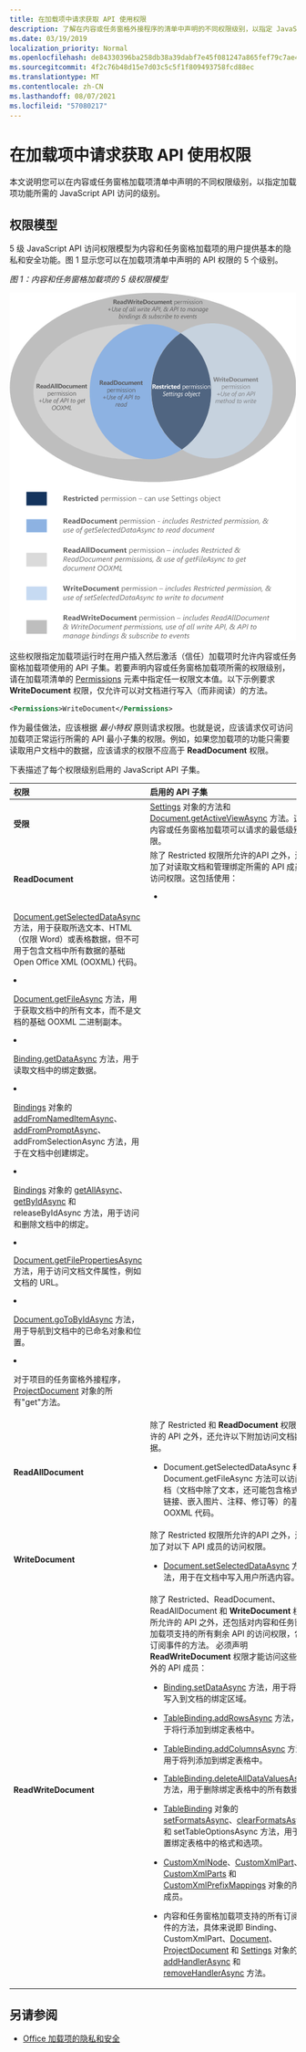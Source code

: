 ```yaml
---
title: 在加载项中请求获取 API 使用权限
description: 了解在内容或任务窗格外接程序的清单中声明的不同权限级别，以指定 JavaScript API 访问级别。
ms.date: 03/19/2019
localization_priority: Normal
ms.openlocfilehash: de84330396ba258db38a39dabf7e45f081247a865fef79c7ae4d254892918ddc
ms.sourcegitcommit: 4f2c76b48d15e7d03c5c5f1f809493758fcd88ec
ms.translationtype: MT
ms.contentlocale: zh-CN
ms.lasthandoff: 08/07/2021
ms.locfileid: "57080217"
---
```

# <a name="requesting-permissions-for-api-use-in-add-ins"></a>在加载项中请求获取 API 使用权限

本文说明您可以在内容或任务窗格加载项清单中声明的不同权限级别，以指定加载项功能所需的 JavaScript API 访问的级别。 

## <a name="permissions-model"></a>权限模型

5 级 JavaScript API 访问权限模型为内容和任务窗格加载项的用户提供基本的隐私和安全功能。图 1 显示您可以在加载项清单中声明的 API 权限的 5 个级别。

*图 1：内容和任务窗格加载项的 5 级权限模型*

![任务窗格应用程序的权限级别。](../images/office15-app-sdk-task-pane-app-permission.png)

这些权限指定加载项运行时在用户插入然后激活（信任）加载项时允许内容或任务窗格加载项使用的 API 子集。若要声明内容或任务窗格加载项所需的权限级别，请在加载项清单的 [Permissions](../reference/manifest/permissions.md) 元素中指定任一权限文本值。以下示例要求 **WriteDocument** 权限，仅允许可以对文档进行写入（而非阅读）的方法。

```XML
<Permissions>WriteDocument</Permissions>
```

作为最佳做法，应该根据 _最小特权_ 原则请求权限。也就是说，应该请求仅可访问加载项正常运行所需的 API 最小子集的权限。例如，如果您加载项的功能只需要读取用户文档中的数据，应该请求的权限不应高于 **ReadDocument** 权限。

下表描述了每个权限级别启用的 JavaScript API 子集。

|**权限**|**启用的 API 子集**|
|:-----|:-----|
|**受限**|[Settings](/javascript/api/office/office.settings) 对象的方法和 [Document.getActiveViewAsync](/javascript/api/office/office.document#getActiveViewAsync_options__callback_) 方法。这是内容或任务窗格加载项可以请求的最低级别权限。|
|**ReadDocument**|除了 Restricted 权限所允许的API 之外，还添加了对读取文档和管理绑定所需的 API 成员的访问权限。这包括使用：<br/><ul><li>
  <a href="/javascript/api/office/office.document#getSelectedDataAsync_coercionType__options__callback_" target="_blank">Document.getSelectedDataAsync</a> 方法，用于获取所选文本、HTML（仅限 Word）或表格数据，但不可用于包含文档中所有数据的基础 Open Office XML (OOXML) 代码。</p></li><li><p><a href="/javascript/api/office/office.document#getFileAsync_fileType__options__callback_" target="_blank">Document.getFileAsync</a> 方法，用于获取文档中的所有文本，而不是文档的基础 OOXML 二进制副本。</p></li><li><p><a href="/javascript/api/office/office.binding#getDataAsync_options__callback_" target="_blank">Binding.getDataAsync</a> 方法，用于读取文档中的绑定数据。</p></li><li><p><a href="/javascript/api/office/office.bindings#addFromNamedItemAsync_itemName__bindingType__options__callback_" target="_blank">Bindings</a> 对象的 <a href="/javascript/api/office/office.bindings#addFromPromptAsync_bindingType__options__callback_" target="_blank">addFromNamedItemAsync</a>、<a href="/javascript/api/office/office.bindings#addFromSelectionAsync_bindingType__options__callback_" target="_blank">addFromPromptAsync</a>、<span class="keyword">addFromSelectionAsync</span> 方法，用于在文档中创建绑定。</p></li><li><p><a href="/javascript/api/office/office.bindings#getAllAsync_options__callback_" target="_blank">Bindings</a> 对象的 <a href="/javascript/api/office/office.bindings#getByIdAsync_id__options__callback_" target="_blank">getAllAsync</a>、<a href="/javascript/api/office/office.bindings#releaseByIdAsync_id__options__callback_" target="_blank">getByIdAsync</a> 和 <span class="keyword">releaseByIdAsync</span> 方法，用于访问和删除文档中的绑定。</p></li><li><p><a href="/javascript/api/office/office.document#getFilePropertiesAsync_options__callback_" target="_blank">Document.getFilePropertiesAsync</a> 方法，用于访问文档文件属性，例如文档的 URL。</p></li><li><p><a href="/javascript/api/office/office.document#goToByIdAsync_id__goToType__options__callback_" target="_blank">Document.goToByIdAsync</a> 方法，用于导航到文档中的已命名对象和位置。</p></li><li><p>对于项目的任务窗格外接程序，<a href="/javascript/api/office/office.document" target="_blank">ProjectDocument</a> 对象的所有"get"方法。 </p></li></ul>|
|**ReadAllDocument**|除了 Restricted 和 **ReadDocument** 权限所允许的 API 之外，还允许以下附加访问文档数据。 <br/><ul><li><p><span class="keyword">Document.getSelectedDataAsync</span> 和 <span class="keyword">Document.getFileAsync</span> 方法可以访问文档（文档中除了文本，还可能包含格式、链接、嵌入图片、注释、修订等）的基础 OOXML 代码。</p></li></ul>|
|**WriteDocument**|除了 Restricted 权限所允许的API 之外，还添加了对以下 API 成员的访问权限。<br/><ul><li><p><a href="/javascript/api/office/office.document#setSelectedDataAsync_data__options__callback_" target="_blank">Document.setSelectedDataAsync</a> 方法，用于在文档中写入用户所选内容。</p></li></ul>|
|**ReadWriteDocument**|除了 Restricted、ReadDocument、ReadAllDocument 和 **WriteDocument** 权限所允许的 API 之外，还包括对内容和任务窗格加载项支持的所有剩余 API 的访问权限，包括订阅事件的方法。  必须声明 **ReadWriteDocument** 权限才能访问这些额外的 API 成员：<br/><ul><li><p><a href="/javascript/api/office/office.binding#setDataAsync_data__options__callback_" target="_blank">Binding.setDataAsync</a> 方法，用于将内容写入到文档的绑定区域。</p></li><li><p><a href="/javascript/api/office/office.tablebinding#addRowsAsync_rows__options__callback_" target="_blank">TableBinding.addRowsAsync</a> 方法，用于将行添加到绑定表格中。</p></li><li><p><a href="/javascript/api/office/office.tablebinding#addColumnsAsync_tableData__options__callback_" target="_blank">TableBinding.addColumnsAsync</a> 方法，用于将列添加到绑定表格中。</p></li><li><p><a href="/javascript/api/office/office.tablebinding#deleteAllDataValuesAsync_options__callback_" target="_blank">TableBinding.deleteAllDataValuesAsync</a> 方法，用于删除绑定表格中的所有数据。</p></li><li><p><a href="/javascript/api/office/office.tablebinding#setFormatsAsync_cellFormat__options__callback_" target="_blank">TableBinding</a> 对象的 <a href="/javascript/api/office/office.tablebinding#clearFormatsAsync_options__callback_" target="_blank">setFormatsAsync</a>、<a href="/javascript/api/office/office.tablebinding#setTableOptionsAsync_tableOptions__options__callback_" target="_blank">clearFormatsAsync</a> 和 <span class="keyword">setTableOptionsAsync</span> 方法，用于设置绑定表格中的格式和选项。</p></li><li><p><a href="/javascript/api/office/office.customxmlnode" target="_blank">CustomXmlNode</a>、<a href="/javascript/api/office/office.customxmlpart" target="_blank">CustomXmlPart</a>、<a href="/javascript/api/office/office.customxmlparts" target="_blank">CustomXmlParts</a> 和 <a href="/javascript/api/office/office.customxmlprefixmappings" target="_blank">CustomXmlPrefixMappings</a> 对象的所有成员。</p></li><li><p>内容和任务窗格加载项支持的所有订阅事件的方法，具体来说即 <span class="keyword">Binding</span>、<span class="keyword">CustomXmlPart</span>、<a href="/javascript/api/office/office.binding" target="_blank">Document</a>、<a href="/javascript/api/office/office.customxmlpart" target="_blank">ProjectDocument</a> 和 <a href="/javascript/api/office/office.document" target="_blank">Settings</a> 对象的 <a href="/javascript/api/office/office.document" target="_blank">addHandlerAsync</a> 和 <a href="/javascript/api/office/office.document#settings" target="_blank">removeHandlerAsync</a> 方法。</p></li></ul>|

## <a name="see-also"></a>另请参阅

- [Office 加载项的隐私和安全](../concepts/privacy-and-security.md)
